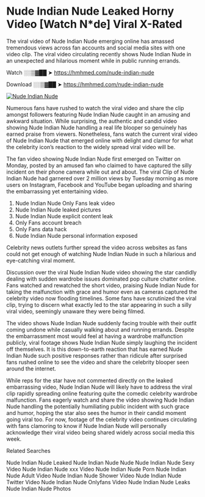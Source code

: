 ﻿# Nude Indian Nude Leaked Horny Video [Watch N*de] Viral X-Rated

The viral video of ﻿Nude Indian Nude emerging online has amassed tremendous views across fan accounts and social media sites with one video clip. The viral video circulating recently shows ﻿Nude Indian Nude in an unexpected and hilarious moment while in public running errands. 

Watch ░░▒▓██ ➤ https://hmhmed.com/nude-indian-nude

Download ░░▒▓██ ➤ https://hmhmed.com/nude-indian-nude

[![Nude Indian Nude](https://i.imgur.com/dJHk4Zq.gif)](https://hmhmed.com/nude-indian-nude)

Numerous fans have rushed to watch the viral video and share the clip amongst followers featuring ﻿Nude Indian Nude caught in an amusing and awkward situation. While surprising, the authentic and candid video showing ﻿Nude Indian Nude handling a real life blooper so genuinely has earned praise from viewers. Nonetheless, fans watch the current viral video of ﻿Nude Indian Nude that emerged online with delight and clamor for what the celebrity icon’s reaction to the widely spread viral video will be.

The fan video showing ﻿Nude Indian Nude first emerged on Twitter on Monday, posted by an amused fan who claimed to have captured the silly incident on their phone camera while out and about. The viral Clip of ﻿Nude Indian Nude had garnered over 2 million views by Tuesday morning as more users on Instagram, Facebook and YouTube began uploading and sharing the embarrassing yet entertaining video. 

1. ﻿Nude Indian Nude Only Fans leak video
2. ﻿Nude Indian Nude leaked pictures
3. ﻿Nude Indian Nude explicit content leak
4. Only Fans account breach
5. Only Fans data hack
6. ﻿Nude Indian Nude personal information exposed

Celebrity news outlets further spread the video across websites as fans could not get enough of watching ﻿Nude Indian Nude in such a hilarious and eye-catching viral moment. 

Discussion over the viral ﻿Nude Indian Nude video showing the star candidly dealing with sudden wardrobe issues dominated pop culture chatter online. Fans watched and rewatched the short video, praising ﻿Nude Indian Nude for taking the malfunction with grace and humor even as cameras captured the celebrity video now flooding timelines. Some fans have scrutinized the viral clip, trying to discern what exactly led to the star appearing in such a silly viral video, seemingly unaware they were being filmed.

The video shows ﻿Nude Indian Nude suddenly facing trouble with their outfit coming undone while casually walking about and running errands. Despite the embarrassment most would feel at having a wardrobe malfunction publicly, viral footage shows ﻿Nude Indian Nude simply laughing the incident off themselves. It is this down-to-earth reaction that has earned ﻿Nude Indian Nude such positive responses rather than ridicule after surprised fans rushed online to see the video and share the celebrity blooper seen around the internet.  

While reps for the star have not commented directly on the leaked embarrassing video, ﻿Nude Indian Nude will likely have to address the viral clip rapidly spreading online featuring quite the comedic celebrity wardrobe malfunction. Fans eagerly watch and share the video showing ﻿Nude Indian Nude handling the potentially humiliating public incident with such grace and humor, hoping the star also sees the humor in their candid moment going viral too. For now, footage of the celebrity video continues circulating with fans clamoring to know if ﻿Nude Indian Nude will personally acknowledge their viral video being shared widely across social media this week.

Related Searches

﻿Nude Indian Nude Leaked
﻿Nude Indian Nude Nude
﻿Nude Indian Nude Sexy Video
﻿Nude Indian Nude xxx Video
﻿Nude Indian Nude Porn
﻿Nude Indian Nude Adult Video
﻿Nude Indian Nude Shower Video
﻿Nude Indian Nude Twitter Video
﻿Nude Indian Nude Onlyfans Video
﻿Nude Indian Nude Leaks
﻿Nude Indian Nude Photos